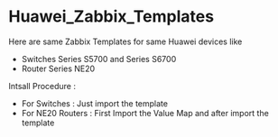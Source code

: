 # Huawei_Zabbix_Templates
Here are same Zabbix Templates for same Huawei devices like 

- Switches Series S5700 and Series S6700  
- Router Series NE20

Intsall Procedure :

- For Switches : Just import the template
- For NE20 Routers : First Import the Value Map and after import the template
   
